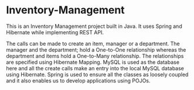 # Inventory-Management
This is an Inventory Management project built in Java. It uses Spring and Hibernate while implementing REST API. 

The calls can be made to create an item, manager or a department.
The manager and the department; hold a One-to-One relationship whereas the department and items hold a One-to-Many relationship. The relationships are specified using Hibernate Mapping. 
MySQL is used as the database here and all the create calls make an entry into the local MySQL database using Hibernate.
Spring is used to ensure all the classes as loosely coupled and it also enables us to develop applications using POJOs.
